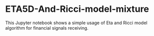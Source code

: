 # ETA5D-And-Ricci-model-mixture

This Jupyter notebook shows a simple usage of Eta and Ricci model algorithm for financial signals receiving.

